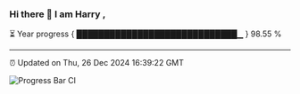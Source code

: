 ### Hi there 👋 I am Harry , 

⏳ Year progress { █████████████████████████████▁ } 98.55 %

---

⏰ Updated on Thu, 26 Dec 2024 16:39:22 GMT

![Progress Bar CI](https://github.com/duykhang68/duykhang68/workflows/Progress%20Bar%20CI/badge.svg)
